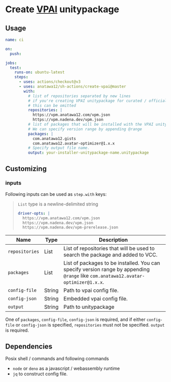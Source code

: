 # Create [VPAI] unitypackage

[VPAI]: https://github.com/anatawa12/VPMPackageAutoInstaller

## Usage

```yaml
name: ci

on:
  push:

jobs:
  test:
    runs-on: ubuntu-latest
    steps:
      - uses: actions/checkout@v3
      - uses: anatawa12/sh-actions/create-vpai@master
        with:
          # list of repositories separated by new lines
          # if you're creating VPAI unitypackage for curated / official repository,
          # this can be omitted
          repositories: |
            https://vpm.anatawa12.com/vpm.json
            https://vpm.nadena.dev/vpm.json
          # list of packages that will be installed with the VPAI unitypackage.
          # We can specify version range by appending @range
          packages: |
            com.anatawa12.gists
            com.anatawa12.avatar-optimizer@1.x.x
          # Specify output file name.
          output: your-installer-unitypackage-name.unitypackage
```

## Customizing

### inputs

Following inputs can be used as `step.with` keys:

> `List` type is a newline-delimited string
> ```yaml
> driver-opts: |
>   https://vpm.anatawa12.com/vpm.json
>   https://vpm.nadena.dev/vpm.json
>   https://vpm.nadena.dev/vpm-prerelease.json
> ```

| Name           | Type   | Description                                                                                                                        |
|----------------|--------|------------------------------------------------------------------------------------------------------------------------------------|
| `repositories` | List   | List of repositories that will be used to search the package and added to VCC.                                                     |
| `packages`     | List   | List of packages to be installed. You can specify version range by appending `@range` like `com.anatawa12.avatar-optimizer@1.x.x`. |
| `config-file`  | String | Path to vpai config file.                                                                                                          |
| `config-json`  | String | Embedded vpai config file.                                                                                                         |
| `output`       | String | Path to unitypackage                                                                                                               |

One of `packages`, `config-file`, `config-json` is required, and if either `config-file` or `config-json` is specified, `repositories` must not be specified.
`output` is required.

## Dependencies

Posix shell / commands and following commands

- `node` or `deno` as a javascript / webassembly runtime
- `jq` to construct config file.
